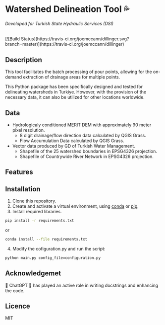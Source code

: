 # Watershed Delineation Tool :sweat_drops:
<h6>Developed for Turkish State Hydraulic Services (DSI) </h6>
[![Build Status](https://travis-ci.org/joemccann/dillinger.svg?branch=master)](https://travis-ci.org/joemccann/dillinger)

## Description

This tool facilitates the batch processing of pour points, allowing for the on-demand extraction of drainage areas for multiple points.

This Python package has been specifically designed and tested for delineating watersheds in Turkiye. However, with the provision of the necessary data, it can also be utilized for other locations worldwide.

## Data
- Hydrologicaly conditioned MERIT DEM with approximately 90 meter pixel resolution.
    - 8 digit drainage/flow direction data calculated by QGIS Grass.
    - Flow Accumulation Data calculated by QGIS Grass.
- Vector data produced by GD of Turkish Water Management. 
     - Shapefile of the 25 watershed boundaries in EPSG4326 projection.
     - Shapefile of Countrywide River Network in EPSG4326 projection.

## Features

## Installation
1. Clone this repository.
1. Create and activate a virtual environment, using [conda](https://conda.io/projects/conda/en/latest/user-guide/tasks/manage-environments.html#activating-an-environment) or [pip](https://packaging.python.org/en/latest/guides/installing-using-pip-and-virtual-environments/#:~:text=To%20create%20a%20virtual%20environment,virtualenv%20in%20the%20below%20commands.&text=The%20second%20argument%20is%20the,project%20and%20call%20it%20env%20.).
1. Install required libraries.
```sh
pip install -r requirements.txt
```
or
```sh
conda install --file requirements.txt
```
4. Modify the cofiguration.py and run the script:
```sh
python main.py config_file=configuration.py
```

## Acknowledgemet
:rocket: ChatGPT :rocket: has played an active role in writing docstrings and enhancing the code.
## Licence
MIT